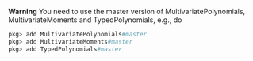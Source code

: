 **Warning** You need to use the master version of MultivariatePolynomials, MultivariateMoments and TypedPolynomials, e.g., do
```julia
pkg> add MultivariatePolynomials#master
pkg> add MultivariateMoments#master
pkg> add TypedPolynomials#master
```
